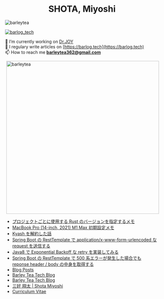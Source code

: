 <h1 align="center">SHOTA, Miyoshi</h1>
<p align="left"> <img src="https://komarev.com/ghpvc/?username=barleytea&label=Profile%20views&color=0e75b6&style=flat" alt="barleytea" /> </p>

<p align="left"> <a href="https://twitter.com/barlog_tech" target="blank"><img src="https://img.shields.io/twitter/follow/barlog_tech?logo=twitter&style=for-the-badge" alt="barlog_tech" /></a> </p>

🔭 I’m currently working on [Dr.JOY](https://www.drjoy.jp/)  
📝 I regulary write articles on [https://barlog.tech](https://barlog.tech)  
📫 How to reach me **barleytea362@gmail.com**  

<p>&nbsp;<img align="center" src="https://github-readme-stats.vercel.app/api/top-langs/?username=barleytea&layout=compact&locale=en&theme=dracula&hide=html" width="500px;" alt="barleytea" /></p>

<!-- BLOG-POST-LIST:START -->
- [プロジェクトごとに使用する Rust のバージョンを指定するメモ](https://barlog.tech/894a9eee24b54699ab919f7b83340a17)
- [MacBook Pro &lpar;14-inch, 2021&rpar; M1 Max 初期設定メモ](https://barlog.tech/33886a823e244522b427317de0952a9e)
- [Kyash を解約した話](https://barlog.tech/da217580089c4595a57361d68f0ff427)
- [Spring Boot の RestTemplate で application/x-www-form-urlencoded な request を送信する](https://barlog.tech/ce04019ec3b644458cd6ca14a27d0281)
- [Java8 で Exponential Backoff な retry を実装してみる](https://barlog.tech/fe9cae9c370e4c90abd7a08129d4d0d7)
- [Spring Boot の RestTemplate で 500 系エラーが発生した場合でも reponse header / body の中身を取得する](https://barlog.tech/45f3be86eb8a45358124ecfb634ab9a5)
- [Blog Posts](https://barlog.tech/542247f2d60d45aaa2efbf7713828861)
- [Barley Tea Tech Blog](https://barlog.tech/5a6e2fdeb4314ce4a242b80dd87989e0)
- [Barley Tea Tech Blog](https://barlog.tech/)
- [三好 翔太 | Shota Miyoshi](https://barlog.tech/b94fcc165b1246a2b8ec754c36b07f65)
- [Curriculum Vitae](https://barlog.tech/103f2ee6962c471e80ee27ff3004c8c0)
<!-- BLOG-POST-LIST:END -->
